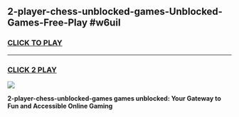 
## 2-player-chess-unblocked-games-Unblocked-Games-Free-Play #w6uil
<h3>
<a href="https://us.freeplayer.one?title=2-player-chess-unblocked-games&ref=9M">CLICK TO PLAY</a></h3>
<hr>

<h3>
<a href="https://us.freeplayer.one?title=2-player-chess-unblocked-games&ref=9M">CLICK 2 PLAY</a>
  
</h3>

<a href="https://us.freeplayer.one?title=2-player-chess-unblocked-games&ref=9M"><img src="https://clearcache.store/games.png"></a>


**2-player-chess-unblocked-games games unblocked: Your Gateway to Fun and Accessible Online Gaming**
